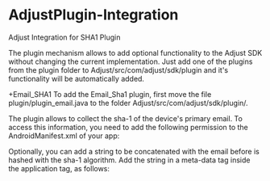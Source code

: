 AdjustPlugin-Integration
========================

Adjust Integration for SHA1 Plugin

The plugin mechanism allows to add optional functionality to the Adjust SDK without changing the current implementation. Just add one of the plugins from the plugin folder to Adjust/src/com/adjust/sdk/plugin and it's functionality will be automatically added.

+Email_SHA1 To add the Email_Sha1 plugin, first move the file plugin/plugin_email.java to the folder Adjust/src/com/adjust/sdk/plugin/.

The plugin allows to collect the sha-1 of the device's primary email. To access this information, you need to add the following permission to the AndroidManifest.xml of your app:

Optionally, you can add a string to be concatenated with the email before is hashed with the sha-1 algorithm. Add the string in a meta-data tag inside the application tag, as follows:

<meta-data android:name="AdjustVulcunSalt" android:value="vulcun salt example" >
